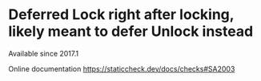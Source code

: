 # Deferred Lock right after locking, likely meant to defer Unlock instead

Available since
    2017.1

Online documentation
    https://staticcheck.dev/docs/checks#SA2003
